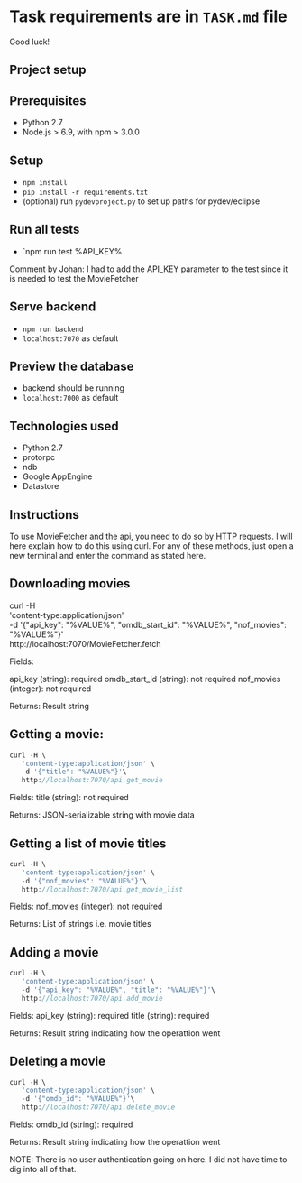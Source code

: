 # Task requirements are in `TASK.md` file

Good luck!

## Project setup

## Prerequisites

- Python 2.7
- Node.js > 6.9, with npm > 3.0.0

## Setup

- `npm install`
- `pip install -r requirements.txt`
- (optional) run `pydevproject.py` to set up paths for pydev/eclipse

## Run all tests

- `npm run test %API_KEY%

Comment by Johan:
I had to add the API_KEY parameter to the test since it is needed to test the MovieFetcher

## Serve backend

- `npm run backend`
- `localhost:7070` as default

## Preview the database

- backend should be running
- `localhost:7000` as default

## Technologies used

- Python 2.7
- protorpc
- ndb
- Google AppEngine
- Datastore

## Instructions

To use MovieFetcher and the api, you need to do so by HTTP requests. I will here explain
how to do this using curl. For any of these methods, just open a new terminal and enter
the command as stated here.


## Downloading movies

curl -H \
   'content-type:application/json' \
   -d '{"api_key": "%VALUE%", "omdb_start_id": "%VALUE%", "nof_movies": "%VALUE%"}'\
   http://localhost:7070/MovieFetcher.fetch
   
Fields:

api_key (string): required
omdb_start_id (string): not required
nof_movies (integer): not required

Returns:
Result string


## Getting a movie:

```javascript
curl -H \
   'content-type:application/json' \
   -d '{"title": "%VALUE%"}'\
   http://localhost:7070/api.get_movie
```
Fields:
title (string): not required

Returns:
JSON-serializable string with movie data

## Getting a list of movie titles
```javascript
curl -H \
   'content-type:application/json' \
   -d '{"nof_movies": "%VALUE%"}'\
   http://localhost:7070/api.get_movie_list
```   
Fields:
nof_movies (integer): not required

Returns:
List of strings i.e. movie titles


## Adding a movie
```javascript
curl -H \
   'content-type:application/json' \
   -d '{"api_key": "%VALUE%", "title": "%VALUE%"}'\
   http://localhost:7070/api.add_movie
```   
Fields:
api_key (string): required
title (string): required

Returns:
Result string indicating how the operattion went


## Deleting a movie
```javascript
curl -H \
   'content-type:application/json' \
   -d '{"omdb_id": "%VALUE%"}'\
   http://localhost:7070/api.delete_movie
```   
Fields:
omdb_id (string): required

Returns:
Result string indicating how the operattion went

NOTE: There is no user authentication going on here. I did not have time to dig into all of that.
   
